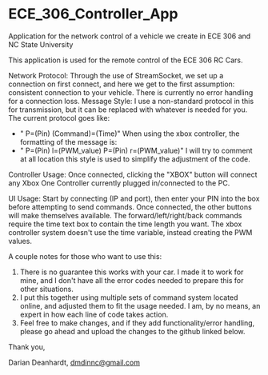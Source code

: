 # ECE_306_Controller_App
Application for the network control of a vehicle we create in ECE 306 and NC State University

This application is used for the remote control of the ECE 306 RC Cars.

Network Protocol: Through the use of StreamSocket, we set up a connection on first connect, and here we get to the first assumption: consistent connection to your vehicle. There is currently no error handling for a connection loss.
Message Style: I use a non-standard protocol in this for transmission, but it can be replaced with whatever is needed for you. The current protocol goes like:
* " P=(Pin) (Command)=(Time)"
When using the xbox controller, the formatting of the message is:
* " P=(Pin) l=(PWM_value)  P=(Pin) r=(PWM_value)"
I will try to comment at all location this style is used to simplify the adjustment of the code.

Controller Usage: Once connected, clicking the "XBOX" button will connect any Xbox One Controller currently plugged in/connected to the PC.

UI Usage: Start by connecting (IP and port), then enter your PIN into the box before attempting to send commands. Once connected, the other buttons will make themselves available. The forward/left/right/back commands require the time text box to contain the time length you want. The xbox controller system doesn't use the time variable, instead creating the PWM values.
    
A couple notes for those who want to use this:
1. There is no guarantee this works with your car. I made it to work for mine, and I don't have all the error codes needed to prepare this for other situations.
2. I put this together using multiple sets of command system located online, and adjusted them to fit the usage needed. I am, by no means, an expert in how each line of code takes action.
3. Feel free to make changes, and if they add functionality/error handling, please go ahead and upload the changes to the github linked below.



Thank you,

Darian Deanhardt, dmdinnc@gmail.com
